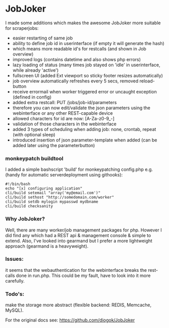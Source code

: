 # JobJoker 

I made some additions which makes the awesome JobJoker more suitable for scraperjobs:

* easier restarting of same job 
* ability to define job id in userinterface (if empty it will generate the hash)
* which means more readable id's for restcalls (and shown in Job overview) 
* improved logs (contains datetime and also shows php errors)
* lazy loading of status (many times job stayed on 'idle' in userinterface, while already 'active') 
* fullscreen UI (added Ext viewport so sticky footer resizes automatically)
* job overview automatically refreshes every 5 secs, removed reload-button
* receive errormail when worker triggered error or uncaught exception (defined in config)
* added extra restcall: PUT /jobs/job-id/parameters
* therefore you can now edit/validate the json parameters using the webinterface or any other REST-capable device
* allowed characters for id are now: [A-Za-z0-9_-]
* validation of those characters in the webinterface
* added 3 types of scheduling when adding job: none, crontab, repeat (with optional sleep)
* introduced insertion of json parameter-template when added (can be added later using the parameterbutton)

### monkeypatch buildtool

I added a simple bashscript 'build' for monkeypatching config.php e.g. (handy for automatic serverdeployment using githooks):

    #!/bin/bash 
    echo "[x] configuring application"
    cli/build setemail "array('my@email.com')"
    cli/build sethost "http://somedomain.com/worker"
    cli/build setdb mylogin mypasswd mydbname 
    cli/build checksanity

### Why JobJoker?

Well, there are many worker/job management packages for php.
However I did find any which had a REST api & management console & simple to extend.
Also, I've looked into gearmand but I prefer a more lightweight approach (gearmand is a heavyweight).

### Issues: 

it seems that the webauthentication for the webinterface breaks the rest-calls done in run.php.
This could be my fault, have to look into it more carefully.

### Todo's:

make the storage more abstract (flexible backend: REDIS, Memcache, MySQL).

For the original docs see: https://github.com/diogok/JobJoker
